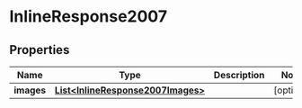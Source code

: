 

# InlineResponse2007


## Properties

Name | Type | Description | Notes
------------ | ------------- | ------------- | -------------
**images** | [**List&lt;InlineResponse2007Images&gt;**](InlineResponse2007Images.md) |  |  [optional]



